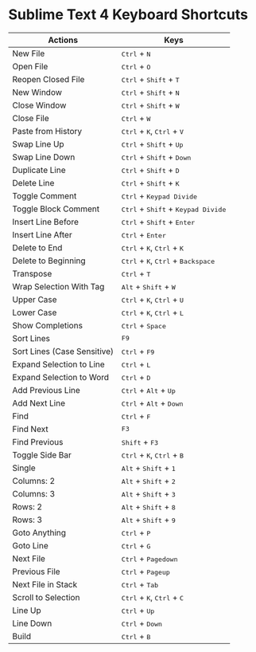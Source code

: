 # Sublime Text 4 Keyboard Shortcuts

Actions | Keys
--- | ---
New File | <kbd>Ctrl</kbd> + <kbd>N</kbd>
Open File | <kbd>Ctrl</kbd> + <kbd>O</kbd>
Reopen Closed File | <kbd>Ctrl</kbd> + <kbd>Shift</kbd> + <kbd>T</kbd>
New Window | <kbd>Ctrl</kbd> + <kbd>Shift</kbd> + <kbd>N</kbd>
Close Window | <kbd>Ctrl</kbd> + <kbd>Shift</kbd> + <kbd>W</kbd>
Close File | <kbd>Ctrl</kbd> + <kbd>W</kbd>
Paste from History | <kbd>Ctrl</kbd> + <kbd>K</kbd>, <kbd>Ctrl</kbd> + <kbd>V</kbd>
Swap Line Up | <kbd>Ctrl</kbd> + <kbd>Shift</kbd> + <kbd>Up</kbd>
Swap Line Down | <kbd>Ctrl</kbd> + <kbd>Shift</kbd> + <kbd>Down</kbd>
Duplicate Line | <kbd>Ctrl</kbd> + <kbd>Shift</kbd> + <kbd>D</kbd>
Delete Line | <kbd>Ctrl</kbd> + <kbd>Shift</kbd> + <kbd>K</kbd>
Toggle Comment | <kbd>Ctrl</kbd> + <kbd>Keypad Divide</kbd>
Toggle Block Comment | <kbd>Ctrl</kbd> + <kbd>Shift</kbd> + <kbd>Keypad Divide</kbd>
Insert Line Before | <kbd>Ctrl</kbd> + <kbd>Shift</kbd> + <kbd>Enter</kbd>
Insert Line After | <kbd>Ctrl</kbd> + <kbd>Enter</kbd>
Delete to End | <kbd>Ctrl</kbd> + <kbd>K</kbd>, <kbd>Ctrl</kbd> + <kbd>K</kbd>
Delete to Beginning | <kbd>Ctrl</kbd> + <kbd>K</kbd>, <kbd>Ctrl</kbd> + <kbd>Backspace</kbd>
Transpose | <kbd>Ctrl</kbd> + <kbd>T</kbd>
Wrap Selection With Tag | <kbd>Alt</kbd> + <kbd>Shift</kbd> + <kbd>W</kbd>
Upper Case | <kbd>Ctrl</kbd> + <kbd>K</kbd>, <kbd>Ctrl</kbd> + <kbd>U</kbd>
Lower Case | <kbd>Ctrl</kbd> + <kbd>K</kbd>, <kbd>Ctrl</kbd> + <kbd>L</kbd>
Show Completions | <kbd>Ctrl</kbd> + <kbd>Space</kbd>
Sort Lines | <kbd>F9</kbd>
Sort Lines (Case Sensitive) | <kbd>Ctrl</kbd> + <kbd>F9</kbd>
Expand Selection to Line | <kbd>Ctrl</kbd> + <kbd>L</kbd>
Expand Selection to Word | <kbd>Ctrl</kbd> + <kbd>D</kbd>
Add Previous Line | <kbd>Ctrl</kbd> + <kbd>Alt</kbd> + <kbd>Up</kbd>
Add Next Line | <kbd>Ctrl</kbd> + <kbd>Alt</kbd> + <kbd>Down</kbd>
Find | <kbd>Ctrl</kbd> + <kbd>F</kbd>
Find Next | <kbd>F3</kbd>
Find Previous | <kbd>Shift</kbd> + <kbd>F3</kbd>
Toggle Side Bar | <kbd>Ctrl</kbd> + <kbd>K</kbd>, <kbd>Ctrl</kbd> + <kbd>B</kbd>
Single | <kbd>Alt</kbd> + <kbd>Shift</kbd> + <kbd>1</kbd>
Columns: 2 | <kbd>Alt</kbd> + <kbd>Shift</kbd> + <kbd>2</kbd>
Columns: 3 | <kbd>Alt</kbd> + <kbd>Shift</kbd> + <kbd>3</kbd>
Rows: 2 | <kbd>Alt</kbd> + <kbd>Shift</kbd> + <kbd>8</kbd>
Rows: 3 | <kbd>Alt</kbd> + <kbd>Shift</kbd> + <kbd>9</kbd>
Goto Anything | <kbd>Ctrl</kbd> + <kbd>P</kbd>
Goto Line | <kbd>Ctrl</kbd> + <kbd>G</kbd>
Next File | <kbd>Ctrl</kbd> + <kbd>Pagedown</kbd>
Previous File | <kbd>Ctrl</kbd> + <kbd>Pageup</kbd>
Next File in Stack | <kbd>Ctrl</kbd> + <kbd>Tab</kbd>
Scroll to Selection | <kbd>Ctrl</kbd> + <kbd>K</kbd>, <kbd>Ctrl</kbd> + <kbd>C</kbd>
Line Up | <kbd>Ctrl</kbd> + <kbd>Up</kbd>
Line Down | <kbd>Ctrl</kbd> + <kbd>Down</kbd>
Build | <kbd>Ctrl</kbd> + <kbd>B</kbd>
